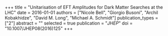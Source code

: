 +++
title = "Unitarisation of EFT Amplitudes for Dark Matter Searches at the LHC"
date = 2016-01-01
authors = ["Nicole Bell", "Giorgio Busoni", "Archil Kobakhidze", "David M. Long", "Michael A. Schmidt"]
publication_types = ["2"]
abstract = ""
selected = true
publication = "*JHEP*"
doi = "10.1007/JHEP08(2016)125"
+++


